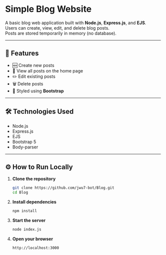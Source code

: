 # Simple Blog Website 

A basic blog web application built with **Node.js**, **Express.js**, and **EJS**.  
Users can create, view, edit, and delete blog posts.  
Posts are stored temporarily in memory (no database).

---

## 🚀 Features
- 🆕 Create new posts  
- 📖 View all posts on the home page  
- ✏️ Edit existing posts  
- 🗑️ Delete posts  
- 🎨 Styled using **Bootstrap**

---

## 🛠️ Technologies Used
- Node.js  
- Express.js  
- EJS  
- Bootstrap 5  
- Body-parser

---

## ⚙️ How to Run Locally

1. **Clone the repository**
   ```bash
   git clone https://github.com/jwu7-bot/Blog.git
   cd Blog
   ```
2. **Install dependencies**
   ```bash
   npm install
   ```
3. **Start the server**
   ```bash
   node index.js
   ```
4. **Open your browser**
   ```
   http://localhost:3000
   ```
   
   

